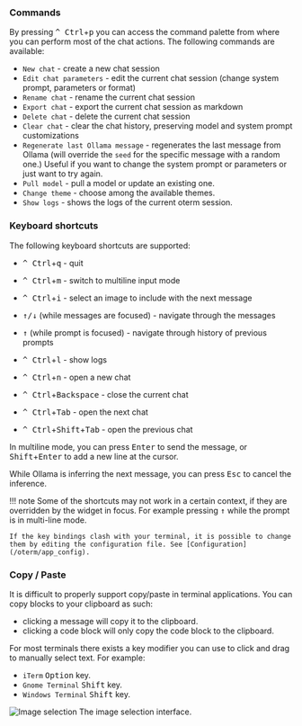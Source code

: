### Commands
By pressing <kbd>^ Ctrl</kbd>+<kbd>p</kbd> you can access the command palette from where you can perform most of the chat actions. The following commands are available:

* `New chat` - create a new chat session
* `Edit chat parameters` - edit the current chat session (change system prompt, parameters or format)
* `Rename chat` - rename the current chat session
* `Export chat` - export the current chat session as markdown
* `Delete chat` - delete the current chat session
* `Clear chat` - clear the chat history, preserving model and system prompt customizations
* `Regenerate last Ollama message` - regenerates the last message from Ollama (will override the `seed` for the specific message with a random one.) Useful if you want to change the system prompt or parameters or just want to try again.
* `Pull model` - pull a model or update an existing one.
* `Change theme` - choose among the available themes.
* `Show logs` - shows the logs of the current oterm session.

### Keyboard shortcuts

The following keyboard shortcuts are supported:

* <kbd>^ Ctrl</kbd>+<kbd>q</kbd> - quit

* <kbd>^ Ctrl</kbd>+<kbd>m</kbd> - switch to multiline input mode
* <kbd>^ Ctrl</kbd>+<kbd>i</kbd> - select an image to include with the next message
* <kbd>↑/↓</kbd> (while messages are focused) - navigate through the messages
* <kbd>↑</kbd> (while prompt is focused)    - navigate through history of previous prompts
* <kbd>^ Ctrl</kbd>+<kbd>l</kbd> - show logs

* <kbd>^ Ctrl</kbd>+<kbd>n</kbd> - open a new chat
* <kbd>^ Ctrl</kbd>+<kbd>Backspace</kbd> - close the current chat

* <kbd>^ Ctrl</kbd>+<kbd>Tab</kbd> - open the next chat
* <kbd>^ Ctrl</kbd>+<kbd>Shift</kbd>+<kbd>Tab</kbd> - open the previous chat

In multiline mode, you can press <kbd>Enter</kbd> to send the message, or <kbd>Shift</kbd>+<kbd>Enter</kbd> to add a new line at the cursor.

While Ollama is inferring the next message, you can press <kbd>Esc</kbd> to cancel the inference.

!!! note
    Some of the shortcuts may not work in a certain context, if they are overridden by the widget in focus. For example pressing <kbd>↑</kbd> while the prompt is in multi-line mode.

    If the key bindings clash with your terminal, it is possible to change them by editing the configuration file. See [Configuration](/oterm/app_config).

### Copy / Paste

It is difficult to properly support copy/paste in terminal applications. You can copy blocks to your clipboard as such:

* clicking a message will copy it to the clipboard.
* clicking a code block will only copy the code block to the clipboard.

For most terminals there exists a key modifier you can use to click and drag to manually select text. For example:
* `iTerm`  <kbd>Option</kbd> key.
* `Gnome Terminal` <kbd>Shift</kbd> key.
* `Windows Terminal` <kbd>Shift</kbd> key.

![Image selection](./img/image_selection.png)
The image selection interface.
